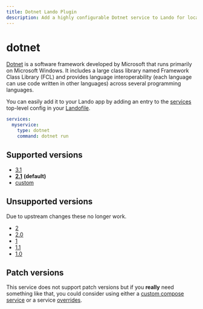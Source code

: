 ```yaml
---
title: Dotnet Lando Plugin
description: Add a highly configurable Dotnet service to Lando for local development with all the power of Docker and Docker Compose.
---
```


# dotnet

[Dotnet](https://en.wikipedia.org/wiki/.NET_Framework) is a software framework developed by Microsoft that runs primarily on Microsoft Windows. It includes a large class library named Framework Class Library (FCL) and provides language interoperability (each language can use code written in other languages) across several programming languages.

You can easily add it to your Lando app by adding an entry to the [services](https://docs.lando.dev/core/v3/services.html) top-level config in your [Landofile](https://docs.lando.dev/core/v3).

```yaml
services:
  myservice:
    type: dotnet
    command: dotnet run
```

## Supported versions

*   [3.1](https://hub.docker.com/_/microsoft-dotnet-sdk/)
*   **[2.1](https://hub.docker.com/_/microsoft-dotnet-sdk)** **(default)**
*   [custom](https://docs.lando.dev/core/v3/lando-service.html#overrides)

## Unsupported versions

Due to upstream changes these no longer work.

*   [2](https://hub.docker.com/_/microsoft-dotnet-core)
*   [2.0](https://hub.docker.com/_/microsoft-dotnet-core)
*   [1](https://hub.docker.com/_/microsoft-dotnet-core)
*   [1.1](https://hub.docker.com/_/microsoft-dotnet-core)
*   [1.0](https://hub.docker.com/_/microsoft-dotnet-core)

## Patch versions

This service does not support patch versions but if you **really** need something like that, you could consider using either a [custom compose service](https://docs.lando.dev/compose) or a service [overrides](https://docs.lando.dev/core/v3/lando-service.html#overrides).
